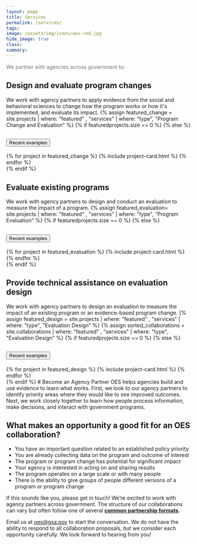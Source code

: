 ```yaml
---
layout: page
title: Services
permalink: /services/
tags: 
image: /assets/img/icons/oes-red.jpg
hide_image: true
class:
summary: 
---
```

<p class="billboard-message"><span style='color:#757575'>We partner with agencies across government to:</span></p>
<h2>Design and evaluate program changes</h2>
We work with agency partners to apply evidence from the social and behavioral sciences to change how the program works or how it's implemented, and evaluate its impact. 
{% assign featured_change = site.projects | where: "featured" , "services" | where: "type", "Program Change and Evaluation" %}
{% if featuredprojects.size == 0 %}
{% else %}
  <section class="usa-accordion featured bg-white padding-1">
  <h2 class="usa-accordion__heading">
    <button
      class="usa-accordion__button"
      aria-expanded="false"
      aria-controls="a1"
    >
      Recent examples
    </button>
  </h2>
  <div id="a1" class="usa-accordion__content usa-prose">
      <div class="grid-row grid-gap-lg">
        {% for project in featured_change %}
          {% include project-card.html %}
        {% endfor %}
  </div>
   </div>
</section>
{% endif %}
<h2>Evaluate existing programs</h2>
We work with agency partners to design and conduct an evaluation to measure the impact of a program.
{% assign featured_evaluation= site.projects | where: "featured" , "services" | where: "type", "Program Evaluation" %}
{% if featuredprojects.size == 0 %}
{% else %}
 <section class="usa-accordion featured bg-white padding-1">
  <h2 class="usa-accordion__heading">
    <button
      class="usa-accordion__button"
      aria-expanded="false"
      aria-controls="a2"
    >
      Recent examples
    </button>
  </h2>
  <div id="a2" class="usa-accordion__content usa-prose">
      <div class="grid-row grid-gap-lg">
        {% for project in featured_evaluation %}
          {% include project-card.html %}
        {% endfor %}
  </div>
   </div>
</section>
{% endif %}
<h2>Provide technical assistance on evaluation design</h2>
We work with agency partners to design an evaluation to measure the impact of an existing program or an evidence-based program change.
{% assign featured_design = site.projects | where: "featured" , "services" | where: "type", "Evaluation Design" %}
   {% assign sorted_collaborations = site.collaborations | where: "featured" , "services" | where: "type", "Evaluation Design" %}
{% if featuredprojects.size == 0 %}
{% else %}
 <section class="usa-accordion featured bg-white padding-1">
  <h2 class="usa-accordion__heading">
    <button
      class="usa-accordion__button"
      aria-expanded="false"
      aria-controls="a3"
    >
      Recent examples
    </button>
  </h2>
  <div id="a3" class="usa-accordion__content usa-prose">
      <div class="grid-row grid-gap-lg">
        {% for project in featured_design %}
          {% include project-card.html %}
{% endfor %}
  </div>
   </div>
</section>
{% endif %}
# Become an Agency Partner
OES helps agencies build and use evidence to learn what works.  First, we look to our agency partners to identify priority areas where they would like to see improved outcomes. Next, we work closely together to learn how people process information, make decisions, and interact with government programs. 

## What makes an opportunity a good fit for an OES collaboration?
- You have an important question  related to an established policy priority 
- You are already collecting data on the program and outcome of interest
- The program or program change has potential for significant impact
- Your agency is interested in acting on and sharing results 
- The program operates on a large scale or with many people 
- There is the ability to give groups of people different versions of a program or program change

If this sounds like you, please get in touch! We’re excited to work with agency partners across government. The structure of our collaborations can vary but often follow one of several **<a href="{{ '/assets/files/oes-services-list-fy21-22.pdf' | prepend: site.baseurl }}" target="_blank">common partnership formats</a>**.

Email us at <a href="mailto:oes@gsa.gov?subject=Partnering with OES: Project Idea">oes@gsa.gov</a> to start the conversation. We do not have the ability to respond to all collaboration proposals, but we consider each opportunity carefully. We look forward to hearing from you!


